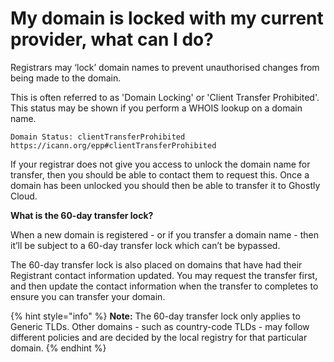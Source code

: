 # My domain is locked with my current provider, what can I do?

Registrars may ‘lock’ domain names to prevent unauthorised changes from being made to the domain.

This is often referred to as 'Domain Locking' or 'Client Transfer Prohibited'. This status may be shown if you perform a WHOIS lookup on a domain name.

`Domain Status: clientTransferProhibited https://icann.org/epp#clientTransferProhibited`

If your registrar does not give you access to unlock the domain name for transfer, then you should be able to contact them to request this. Once a domain has been unlocked you should then be able to transfer it to Ghostly Cloud.

**What is the 60-day transfer lock?**

When a new domain is registered - or if you transfer a domain name - then it’ll be subject to a 60-day transfer lock which can’t be bypassed.

The 60-day transfer lock is also placed on domains that have had their Registrant contact information updated. You may request the transfer first, and then update the contact information when the transfer to completes to ensure you can transfer your domain.

{% hint style="info" %}
**Note:** The 60-day transfer lock only applies to Generic TLDs. Other domains - such as country-code TLDs - may follow different policies and are decided by the local registry for that particular domain.
{% endhint %}
